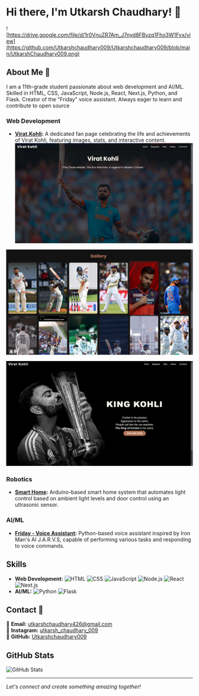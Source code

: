 # Hi there, I'm Utkarsh Chaudhary! 👋

![https://drive.google.com/file/d/1r0VnuZR7Am_J7nyd8FBvzq1Fho3W1Fvx/view](https://github.com/Utkarshchaudhary009/Utkarshchaudhary009/blob/main/UtkarshChaudhary009.png)

## About Me 🌟 
I am a 11th-grade student passionate about web development and AI/ML. Skilled in HTML, CSS, JavaScript, Node.js, React, Next.js, Python, and Flask. Creator of the "Friday" voice assistant. Always eager to learn and contribute to open source
### Web Development
- **[Virat.Kohli](https://github.com/Utkarshchaudhary009/virat.kohli):** A dedicated fan page celebrating the life and achievements of Virat Kohli, featuring images, stats, and interactive content.
![Bio image](https://github.com/Utkarshchaudhary009/Utkarshchaudhary009/raw/main/bio.png)

![Gallery image](https://github.com/Utkarshchaudhary009/Utkarshchaudhary009/raw/main/gallery.png)

![Home image](https://github.com/Utkarshchaudhary009/Utkarshchaudhary009/raw/main/home.png)

### Robotics
- **[Smart Home](https://github.com/Utkarshchaudhary009/SmartHome):** Arduino-based smart home system that automates light control based on ambient light levels and door control using an ultrasonic sensor.

### AI/ML
- **[Friday - Voice Assistant](https://github.com/Utkarshchaudhary009/friday):** Python-based voice assistant inspired by Iron Man's AI J.A.R.V.S, capable of performing various tasks and responding to voice commands.

## Skills
- **Web Development:** ![HTML](https://img.shields.io/badge/-HTML-E34F26?style=flat&logo=html5&logoColor=white) ![CSS](https://img.shields.io/badge/-CSS-1572B6?style=flat&logo=css3&logoColor=white) ![JavaScript](https://img.shields.io/badge/-JavaScript-F7DF1E?style=flat&logo=javascript&logoColor=black) ![Node.js](https://img.shields.io/badge/-Node.js-339933?style=flat&logo=node.js&logoColor=white) ![React](https://img.shields.io/badge/-React-61DAFB?style=flat&logo=react&logoColor=black) ![Next.js](https://img.shields.io/badge/-Next.js-000000?style=flat&logo=next.js&logoColor=white)
- **AI/ML:** ![Python](https://img.shields.io/badge/-Python-3776AB?style=flat&logo=python&logoColor=white) ![Flask](https://img.shields.io/badge/-Flask-000000?style=flat&logo=flask&logoColor=white)

## Contact 📧
🔗 **Email:** [utkarshchaudhary426@gmail.com](mailto:utkarshchaudhary426@gmail.com) <br>
🔗 **Instagram:** [utkarsh_chaudhary_009](https://www.instagram.com/utkarsh_chaudhary_009/)<br>
🔗 **GitHub:** [Utkarshchaudhary009](https://github.com/Utkarshchaudhary009)

## GitHub Stats
![GitHub Stats](https://github-readme-stats.vercel.app/api?username=Utkarshchaudhary009&show_icons=true&theme=radical)

---

*Let's connect and create something amazing together!*
